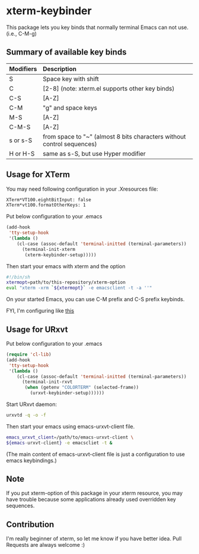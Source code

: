 # xterm-keybinder

This package lets you key binds that normally terminal Emacs can not use.
(i.e., C-M-g)

## Summary of available key binds

| Modifiers  | Description                          |
|:-----------|:-------------------------------------|
| S          | Space key with shift
| C          | [2-8] (note: xterm.el supports other key binds)
| C-S        | [A-Z]
| C-M        | "g" and space keys
| M-S        | [A-Z]
| C-M-S      | [A-Z]
| s or s-S   | from space to "~" (almost 8 bits characters without control sequences)
| H or H-S   | same as s-S, but use Hyper modifier

## Usage for XTerm
You may need following configuration in your .Xresources file:

```sh
XTerm*VT100.eightBitInput: false
XTerm*vt100.formatOtherKeys: 1
```


Put below configuration to your .emacs

```lisp
(add-hook
 'tty-setup-hook
 '(lambda ()
    (cl-case (assoc-default 'terminal-initted (terminal-parameters))
      (terminal-init-xterm
       (xterm-keybinder-setup)))))
```

Then start your emacs with xterm and the option

```sh
#!/bin/sh
xtermopt=path/to/this-repository/xterm-option
eval "xterm -xrm `${xtermopt}` -e emacsclient -t -a ''"
```

On your started Emacs, you can use C-M prefix and C-S prefix keybinds.

FYI, I'm configuring like [this](https://github.com/yuutayamada/emacs.d/blob/master/emacs.sh)

## Usage for URxvt

Put below configuration to your .emacs

```lisp
(require 'cl-lib)
(add-hook
 'tty-setup-hook
 '(lambda ()
    (cl-case (assoc-default 'terminal-initted (terminal-parameters))
      (terminal-init-rxvt
       (when (getenv "COLORTERM" (selected-frame))
         (urxvt-keybinder-setup))))))
```

Start URxvt daemon:

```sh
urxvtd -q -o -f
```

Then start your emacs using emacs-urxvt-client file.

```sh
emacs_urxvt_client=/path/to/emacs-urxvt-client \
${emacs-urxvt-client} -e emacscliet -t &
```

(The main content of emacs-urxvt-client file is just a configuration
to use emacs keybindings.)

## Note

If you put xterm-option of this package in your xterm resource,
you may have trouble because some applications already used overridden
key sequences.

## Contribution

I'm really beginner of xterm, so let me know if you have better idea.
Pull Requests are always welcome :)
